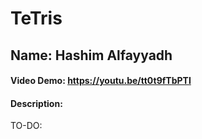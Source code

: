 # TeTris
## Name: Hashim Alfayyadh
#### Video Demo: https://youtu.be/tt0t9fTbPTI
#### Description:
 
TO-DO:
